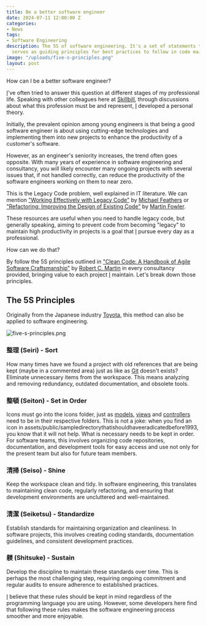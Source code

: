 ```yaml
---
title: Be a better software engineer
date: 2024-07-11 12:00:00 Z
categories:
- News
tags:
- Software Engineering
description: The 5S of software engineering. It's a set of statements that
  serves as guiding principles for best practices to follow in code maintenance.
image: "/uploads/five-s-principles.png"
layout: post
---
```

How can I be a better software engineer?

[I](https://www.linkedin.com/in/donato-pascazio-080973201/)'ve often tried to answer this question at different stages of my professional life. Speaking with other colleagues here at [Skillbill](https://www.skillbill.it/), through discussions about what this profession must be and represent, [I](https://www.linkedin.com/in/donato-pascazio-080973201/) developed a personal theory.

Initially, the prevalent opinion among young engineers is that being a good software engineer is about using cutting-edge technologies and implementing them into new projects to enhance the productivity of a customer's software.

However, as an engineer's seniority increases, the trend often goes opposite. With many years of experience in software engineering and consultancy, you will likely encounter many ongoing projects with several issues that, if not handled correctly, can reduce the productivity of the software engineers working on them to near zero.

This is the Legacy Code problem, well explained in IT literature. We can mention ["Working Effectively with Legacy Code"](https://www.amazon.com/Working-Effectively-Legacy-Michael-Feathers/dp/0131177052) by [Michael Feathers](https://wiki.c2.com/?MichaelFeathers) or ["Refactoring: Improving the Design of Existing Code"](https://www.amazon.com/Refactoring-Improving-Design-Existing-Code/dp/0201485672) by [Martin Fowler](https://www.martinfowler.com/).

These resources are useful when you need to handle legacy code, but generally speaking, aiming to prevent code from becoming "legacy" to maintain high productivity in projects is a goal that [I](https://www.linkedin.com/in/donato-pascazio-080973201/) pursue every day as a professional.

How can we do that?

By follow the 5S principles outlined in ["Clean Code: A Handbook of Agile Software Craftsmanship"](https://www.amazon.com/Clean-Code-Handbook-Software-Craftsmanship/dp/0132350882) by [Robert C. Martin](http://cleancoder.com/products) in every consultancy provided, bringing value to each project [I](https://www.linkedin.com/in/donato-pascazio-080973201/) maintain.
Let's break down those principles.

## The 5S Principles
Originally from the Japanese industry [Toyota](https://www.toyota-industries.com/index.html), this method can also be applied to software engineering.

![five-s-principles.png](/uploads/five-s-principles.png)

### 整理 (Seiri) - Sort
How many times have we found a project with old references that are being kept (maybe in a commented area) just as like as [Git](https://git-scm.com/) doesn't exists?
Eliminate unnecessary items from the workspace. This means analyzing and removing redundancy, outdated documentation, and obsolete tools.

### 整頓 (Seiton) - Set in Order
Icons must go into the icons folder, just as [models](https://developer.mozilla.org/en-US/docs/Glossary/MVC#the_model), [views](https://developer.mozilla.org/en-US/docs/Glossary/MVC#the_view) and [controllers](https://developer.mozilla.org/en-US/docs/Glossary/MVC#the_controller) need to be in their respective folders. This is not a joke: when you find an icon in assets/public/sampledirectorythatishouldhaveeradicatedbefore1993, you know that it will not help.
What is necessary needs to be kept in order. For software teams, this involves organizing code repositories, documentation, and development tools for easy access and use not only for the present team but also for future team members.

### 清掃 (Seiso) - Shine
Keep the workspace clean and tidy. In software engineering, this translates to maintaining clean code, regularly refactoring, and ensuring that development environments are uncluttered and well-maintained.

### 清潔 (Seiketsu) - Standardize
Establish standards for maintaining organization and cleanliness. In software projects, this involves creating coding standards, documentation guidelines, and consistent development practices.

### 躾 (Shitsuke) - Sustain
Develop the discipline to maintain these standards over time. This is perhaps the most challenging step, requiring ongoing commitment and regular audits to ensure adherence to established practices.

[I](https://www.linkedin.com/in/donato-pascazio-080973201/) believe that these rules should be kept in mind regardless of the programming language you are using. However, some developers here find that following these rules makes the software engineering process smoother and more enjoyable.
